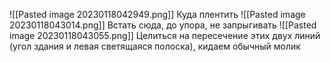 ![[Pasted image 20230118042949.png]]
Куда плентить
![[Pasted image 20230118043014.png]]
Встать сюда, до упора, не запрыгивать
![[Pasted image 20230118043055.png]]
Целиться на пересечение этих двух линий (угол здания и левая светящаяся полоска), кидаем обычный молик
